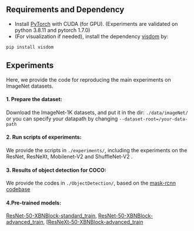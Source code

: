 ## Requirements and Dependency
* Install [PyTorch](http://torch.ch) with CUDA (for GPU). (Experiments are validated on python 3.8.11 and pytorch 1.7.0)
* (For visualization if needed), install the dependency [visdom](https://github.com/facebookresearch/visdom) by:
```Bash
pip install visdom
```



## Experiments

Here, we provide the code for reproducing the main experiments on ImageNet datasets. 

#### 1. Prepare the dataset:

Download the ImageNet-1K datasets, and put it in the dir: `./data/imageNet/`   or you can specify your datapath by changing `--dataset-root=/your-data-path`



#### 2. Run scripts of experiments: 

We provide the scripts in `./experiments/`, including the experiments on the ResNet, ResNeXt,  Mobilenet-V2  and ShuffleNet-V2  . 



#### 3. Results of object detection for COCO:

We provide the codes in `./ObjectDetection/`,  based on the [mask-rcnn codebase](https://github.com/facebookresearch/maskrcnn-benchmark)



#### 4.Pre-trained models: 

[ResNet-50-XBNBlock-standard_train](https://drive.google.com/file/d/1xqGsCDD4Y_rv6PjTtACAs8D918fjUT55/view?usp=sharing), [ResNet-50-XBNBlock-advanced_train](https://drive.google.com/file/d/1pHRhjc67M5wki5fWy44SG5lj06q71gat/view?usp=sharing), [[ResNeXt-50-XBNBlock-advanced_train](https://drive.google.com/file/d/1MKQ4iAOnKGWmDwN7lfzFJqGmTqL823NJ/view?usp=sharing)

